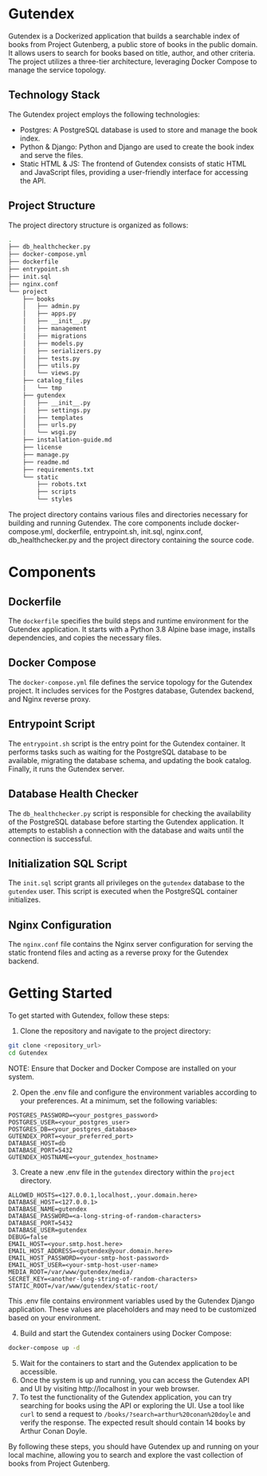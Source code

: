# Gutendex

Gutendex is a Dockerized application that builds a searchable index of books from Project Gutenberg, a public store of books in the public domain. It allows users to search for books based on title, author, and other criteria. The project utilizes a three-tier architecture, leveraging Docker Compose to manage the service topology.

## Technology Stack

The Gutendex project employs the following technologies:

* Postgres: A PostgreSQL database is used to store and manage the book index.
* Python & Django: Python and Django are used to create the book index and serve the files.
* Static HTML & JS: The frontend of Gutendex consists of static HTML and JavaScript files, providing a user-friendly interface for accessing the API.

## Project Structure

The project directory structure is organized as follows:

```bash
.
├── db_healthchecker.py
├── docker-compose.yml
├── dockerfile
├── entrypoint.sh
├── init.sql
├── nginx.conf
└── project
    ├── books
    │   ├── admin.py
    │   ├── apps.py
    │   ├── __init__.py
    │   ├── management
    │   ├── migrations
    │   ├── models.py
    │   ├── serializers.py
    │   ├── tests.py
    │   ├── utils.py
    │   └── views.py
    ├── catalog_files
    │   └── tmp
    ├── gutendex
    │   ├── __init__.py
    │   ├── settings.py
    │   ├── templates
    │   ├── urls.py
    │   └── wsgi.py
    ├── installation-guide.md
    ├── license
    ├── manage.py
    ├── readme.md
    ├── requirements.txt
    └── static
        ├── robots.txt
        ├── scripts
        └── styles
```

The project directory contains various files and directories necessary for building and running Gutendex. The core components include docker-compose.yml, dockerfile, entrypoint.sh, init.sql, nginx.conf, db_healthchecker.py and the project directory containing the source code.

# Components

## Dockerfile

The `dockerfile` specifies the build steps and runtime environment for the Gutendex application. It starts with a Python 3.8 Alpine base image, installs dependencies, and copies the necessary files.

## Docker Compose

The `docker-compose.yml` file defines the service topology for the Gutendex project. It includes services for the Postgres database, Gutendex backend, and Nginx reverse proxy.

## Entrypoint Script

The `entrypoint.sh` script is the entry point for the Gutendex container. It performs tasks such as waiting for the PostgreSQL database to be available, migrating the database schema, and updating the book catalog. Finally, it runs the Gutendex server.

## Database Health Checker

The `db_healthchecker.py` script is responsible for checking the availability of the PostgreSQL database before starting the Gutendex application. It attempts to establish a connection with the database and waits until the connection is successful.

## Initialization SQL Script

The `init.sql` script grants all privileges on the `gutendex` database to the `gutendex` user. This script is executed when the PostgreSQL container initializes.

## Nginx Configuration

The `nginx.conf` file contains the Nginx server configuration for serving the static frontend files and acting as a reverse proxy for the Gutendex backend.

# Getting Started

To get started with Gutendex, follow these steps:

1. Clone the repository and navigate to the project directory:

```bash
git clone <repository_url>
cd Gutendex
```

NOTE: Ensure that Docker and Docker Compose are installed on your system.

2. Open the .env file and configure the environment variables according to your preferences. At a minimum, set the following variables:

```dotenv
POSTGRES_PASSWORD=<your_postgres_password>
POSTGRES_USER=<your_postgres_user>
POSTGRES_DB=<your_postgres_database>
GUTENDEX_PORT=<your_preferred_port>
DATABASE_HOST=db
DATABASE_PORT=5432
GUTENDEX_HOSTNAME=<your_gutendex_hostname>
```

3. Create a new .env file in the `gutendex` directory within the `project` directory.

```dotenv
ALLOWED_HOSTS=<127.0.0.1,localhost,.your.domain.here>
DATABASE_HOST=<127.0.0.1>
DATABASE_NAME=gutendex
DATABASE_PASSWORD=<a-long-string-of-random-characters>
DATABASE_PORT=5432
DATABASE_USER=gutendex
DEBUG=false
EMAIL_HOST=<your.smtp.host.here>
EMAIL_HOST_ADDRESS=<gutendex@your.domain.here>
EMAIL_HOST_PASSWORD=<your-smtp-host-password>
EMAIL_HOST_USER=<your-smtp-host-user-name>
MEDIA_ROOT=/var/www/gutendex/media/
SECRET_KEY=<another-long-string-of-random-characters>
STATIC_ROOT=/var/www/gutendex/static-root/
```

This .env file contains environment variables used by the Gutendex Django application. These values are placeholders and may need to be customized based on your environment.

4. Build and start the Gutendex containers using Docker Compose:

```bash
docker-compose up -d
```

5. Wait for the containers to start and the Gutendex application to be accessible.
6. Once the system is up and running, you can access the Gutendex API and UI by visiting http://localhost in your web browser.
7. To test the functionality of the Gutendex application, you can try searching for books using the API or exploring the UI. Use a tool like `curl` to send a request to `/books/?search=arthur%20conan%20doyle` and verify the response. The expected result should contain 14 books by Arthur Conan Doyle.

By following these steps, you should have Gutendex up and running on your local machine, allowing you to search and explore the vast collection of books from Project Gutenberg.
